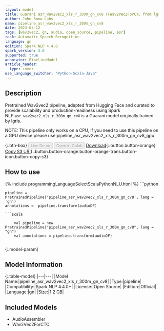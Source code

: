 ```yaml
---
layout: model
title: Guarani asr_wav2vec2_xls_r_300m_gn_cv8 TFWav2Vec2ForCTC from lgris
author: John Snow Labs
name: pipeline_asr_wav2vec2_xls_r_300m_gn_cv8
date: 2023-03-12
tags: [wav2vec2, gn, audio, open_source, pipeline, asr]
task: Automatic Speech Recognition
language: gn
edition: Spark NLP 4.4.0
spark_version: 3.0
supported: true
annotator: PipelineModel
article_header:
  type: cover
use_language_switcher: "Python-Scala-Java"
---
```


## Description

Pretrained Wav2vec2  pipeline, adapted from Hugging Face and curated to provide scalability and production-readiness using Spark NLP.`asr_wav2vec2_xls_r_300m_gn_cv8` is a Guarani model originally trained by lgris.

NOTE: This pipeline only works on a CPU, if you need to use this pipeline on a GPU device please use pipeline_asr_wav2vec2_xls_r_300m_gn_cv8_gpu

{:.btn-box}
<button class="button button-orange" disabled>Live Demo</button>
<button class="button button-orange" disabled>Open in Colab</button>
[Download](https://s3.amazonaws.com/auxdata.johnsnowlabs.com/public/models/pipeline_asr_wav2vec2_xls_r_300m_gn_cv8_gn_4.4.0_3.0_1678643241477.zip){:.button.button-orange}
[Copy S3 URI](s3://auxdata.johnsnowlabs.com/public/models/pipeline_asr_wav2vec2_xls_r_300m_gn_cv8_gn_4.4.0_3.0_1678643241477.zip){:.button.button-orange.button-orange-trans.button-icon.button-copy-s3}

## How to use



<div class="tabs-box" markdown="1">
{% include programmingLanguageSelectScalaPythonNLU.html %}
```python

    pipeline = PretrainedPipeline('pipeline_asr_wav2vec2_xls_r_300m_gn_cv8', lang = 'gn')
    annotations =  pipeline.transform(audioDF)
    
```
```scala

    val pipeline = new PretrainedPipeline("pipeline_asr_wav2vec2_xls_r_300m_gn_cv8", lang = "gn")
    val annotations = pipeline.transform(audioDF)
    
```
</div>

{:.model-param}
## Model Information

{:.table-model}
|---|---|
|Model Name:|pipeline_asr_wav2vec2_xls_r_300m_gn_cv8|
|Type:|pipeline|
|Compatibility:|Spark NLP 4.4.0+|
|License:|Open Source|
|Edition:|Official|
|Language:|gn|
|Size:|1.2 GB|

## Included Models

- AudioAssembler
- Wav2Vec2ForCTC